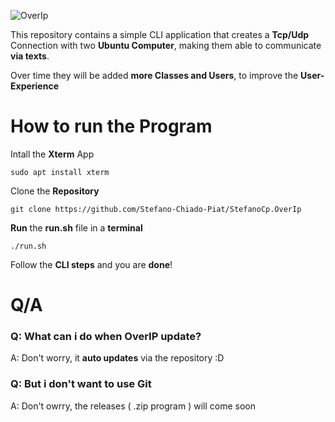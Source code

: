 ![OverIp](https://i.postimg.cc/mDsRjv5K/12020-removebg-preview.png)

This repository contains a simple CLI application that creates a **Tcp/Udp** Connection with two **Ubuntu Computer**, making them able to communicate **via texts**. <br />

Over time they will be added **more Classes and Users**, to improve the **User-Experience**

# How to run the Program

Intall the **Xterm** App

```shell
sudo apt install xterm
```

Clone the **Repository**
```shell
git clone https://github.com/Stefano-Chiado-Piat/StefanoCp.OverIp
```

**Run** the **run.sh** file in a **terminal**

```shell
./run.sh
```
Follow the **CLI steps** and you are **done**!

# Q/A

### Q: What can i do when OverIP update? <br />
A: Don't worry, it **auto updates** via the repository :D

### Q: But i don't want to use Git <br/>
A: Don't owrry, the releases ( .zip program ) will come soon

